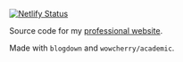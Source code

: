 [![Netlify Status](https://api.netlify.com/api/v1/badges/a57abb21-6f1f-48e4-a888-b9d08f35d891/deploy-status)](https://app.netlify.com/sites/gdevailly/deploys)

Source code for my [professional website](https://gdevailly.netlify.app/).

Made with `blogdown` and `wowcherry/academic`.
